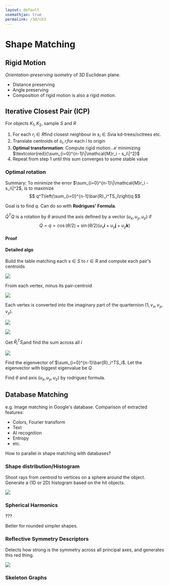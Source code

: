 ```yaml
---
layout: default
usemathjax: true
permalink: /3d/ch3
---
```


# Shape Matching

## Rigid Motion

*Orientation-preserving isometry* of 3D Euclidean plane.

- Distance preserving
- Angle preserving
- Composition of rigid motion is also a rigid motion.

## Iterative Closest Pair (ICP)

For objects $K_1, K_2$, sample $S$ and $R$ 

1. For each $r_i \in R$​​ find closest neighbour in $s_i \in S$​​​​ via kd-trees/octrees etc.
2. Translate centroids of $s_i, r_i$​ for each $i$ to origin
3. **Optimal transformation**: Compute rigid motion $\mathcal{M}$ minimizing $\textcolor{red}{\sum_{i=0}^{n-1}\|\mathcal{M}r_i - s_i\|^2}$​​
4. Repeat from step 1 until this sum converges to some stable value

### Optimal rotation

Summary: To minimize the error $\sum_{i=0}^{n-1}\|\mathcal{M}r_i - s_i\|^2$, is to maximize
$$
q^T\left(\sum_{i=0}^{n-1}\bar{R}_i^TS_i\right)q
$$

Goal is to find $q$​​​. Can do so with **Rodrigues' Formula**.

$\bar{Q}^T Q$ is a rotation by $\theta$ around the axis defined by a vector $(u_x, u_y, u_z)$ if
$$
Q = q = \cos (\theta/2) + \sin (\theta/2)(u_x \mathbf{i} + u_y \mathbf{j} + u_z \mathbf{k})
$$

#### Proof

#### Detailed algo

Build the table matching each $s \in S$ to $r \in R$​ and compute each pair's centroids

 ![](/notes-blog/assets/img/3d/icp1.png)

Froim each vertex, minus its pair-centroid

 ![](/notes-blog/assets/img/3d/icp2.png)

Each vertex is converted into the imaginary part of the quarternion $(1, v_x, v_y, v_z)$.

 ![](/notes-blog/assets/img/3d/qconv.png)

 ![](/notes-blog/assets/img/3d/icp3.png)

Get $\bar{R}_i^TS_i$​ and find the sum across all $i$

 ![](/notes-blog/assets/img/3d/icp4.png)

Find the eigenvector of $\sum_{i=0}^{n-1}\bar{R}_i^TS_i$. Let the eigenvector with biggest eigenvalue be $Q$

Find $\theta$​ and axis $(u_x, u_y, u_z)$ by rodriguez formula.

## Database Matching

e.g. Image matching in Google's database. Comparison of extracted features:

- Colors, Fourier transform
- Text
- AI recognition
- Entropy
- etc.

How to parallel in shape matching with databases?

### Shape distribution/Histogram

Shoot rays from centroid to vertices on a sphere around the object. Generate a (1D or 2D) histogram based on the hit objects.

![](/notes-blog/assets/img/3d/histogram.png)

### Spherical Harmonics

???

Better for rounded simpler shapes.

### Reflective Symmetry Descriptors

Detects how strong is the symmetry across all principal axes, and generates this red thing.

![](/notes-blog/assets/img/3d/symmetry.png)

### Skeleton Graphs
